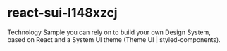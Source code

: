 # react-sui-l148xzcj
Technology Sample you can rely on to build your own Design System, based on React and a System UI theme (Theme UI | styled-components).
